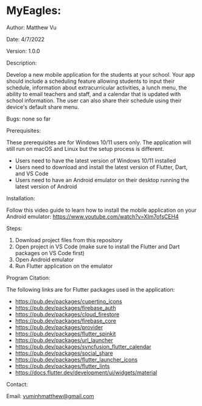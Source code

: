# MyEagles:
Author: Matthew Vu

Date: 4/7/2022

Version: 1.0.0

Description:

Develop a new mobile application for the students at your school. Your app should include a scheduling feature allowing students to input their schedule, information about extracurricular activities, a lunch menu, the ability to email teachers and staff, and a calendar that is updated with school information. The user can also share their schedule using their device's default share menu.

Bugs: none so far

Prerequisites:

These prerequisites are for Windows 10/11 users only. The application will still run on macOS and Linux
but the setup process is different.

* Users need to have the latest version of Windows 10/11 installed
* Users need to download and install the latest version of Flutter, Dart, and VS Code
* Users need to have an Android emulator on their desktop running the latest version of Android

Installation:

Follow this video guide to learn how to install the mobile application on your Android emulator: https://www.youtube.com/watch?v=XIm7ofsCEH4

Steps:
  1. Download project files from this repository
  2. Open project in VS Code (make sure to install the Flutter and Dart packages on VS Code first)
  3. Open Android emulator
  4. Run Flutter application on the emulator

Program Citation:

The following links are for Flutter packages used in the application:

- https://pub.dev/packages/cupertino_icons
- https://pub.dev/packages/firebase_auth
- https://pub.dev/packages/cloud_firestore
- https://pub.dev/packages/firebase_core
- https://pub.dev/packages/provider
- https://pub.dev/packages/flutter_spinkit
- https://pub.dev/packages/url_launcher
- https://pub.dev/packages/syncfusion_flutter_calendar
- https://pub.dev/packages/social_share
- https://pub.dev/packages/flutter_launcher_icons
- https://pub.dev/packages/flutter_lints
- https://docs.flutter.dev/development/ui/widgets/material

Contact:

Email: vuminhmatthew@gmail.com
